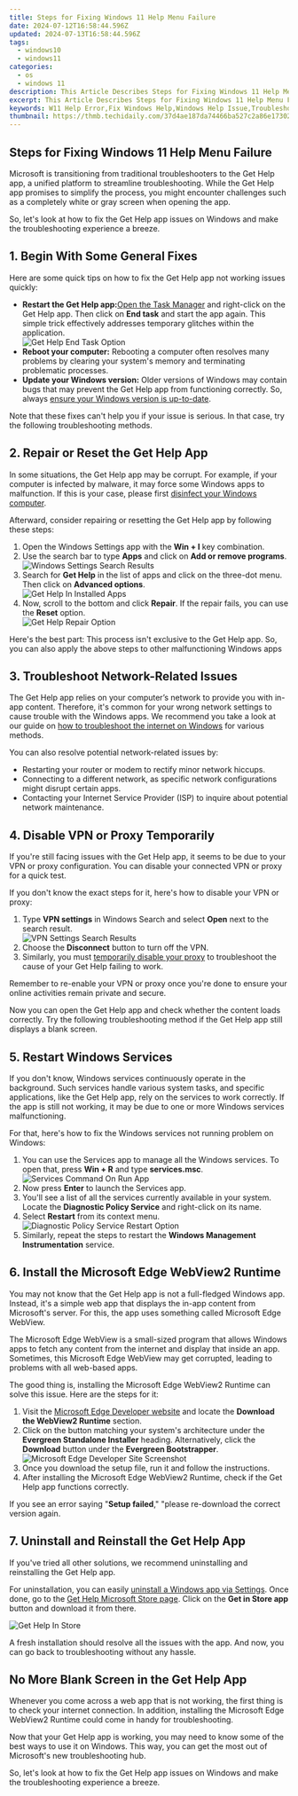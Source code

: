 ```yaml
---
title: Steps for Fixing Windows 11 Help Menu Failure
date: 2024-07-12T16:58:44.596Z
updated: 2024-07-13T16:58:44.596Z
tags:
  - windows10
  - windows11
categories:
  - os
  - windows 11
description: This Article Describes Steps for Fixing Windows 11 Help Menu Failure
excerpt: This Article Describes Steps for Fixing Windows 11 Help Menu Failure
keywords: W11 Help Error,Fix Windows Help,Windows Help Issue,Troubleshoot Help Menu,WinHelp Failsafe,Resolve WinHelp,Enable Help Center
thumbnail: https://thmb.techidaily.com/37d4ae187da74466ba527c2a86e17302882825cfe756e1fe7354f2a4a325c3ec.jpg
---
```


## Steps for Fixing Windows 11 Help Menu Failure

 Microsoft is transitioning from traditional troubleshooters to the Get Help app, a unified platform to streamline troubleshooting. While the Get Help app promises to simplify the process, you might encounter challenges such as a completely white or gray screen when opening the app.

 So, let's look at how to fix the Get Help app issues on Windows and make the troubleshooting experience a breeze.

## 1\. Begin With Some General Fixes

 Here are some quick tips on how to fix the Get Help app not working issues quickly:

* **Restart the Get Help app:**[Open the Task Manager](https://www.makeuseof.com/how-to-access-task-manager-on-windows-11/) and right-click on the Get Help app. Then click on **End task** and start the app again. This simple trick effectively addresses temporary glitches within the application.  
![Get Help End Task Option](https://static1.makeuseofimages.com/wordpress/wp-content/uploads/2023/07/get-help-end-task-option.jpg)
* **Reboot your computer:** Rebooting a computer often resolves many problems by clearing your system's memory and terminating problematic processes.
* **Update your Windows version:** Older versions of Windows may contain bugs that may prevent the Get Help app from functioning correctly. So, always [ensure your Windows version is up-to-date](https://www.makeuseof.com/update-windows-manually/).

 Note that these fixes can't help you if your issue is serious. In that case, try the following troubleshooting methods.

## 2\. Repair or Reset the Get Help App

 In some situations, the Get Help app may be corrupt. For example, if your computer is infected by malware, it may force some Windows apps to malfunction. If this is your case, please first [disinfect your Windows computer](https://www.makeuseof.com/best-malware-removal-tools-pc/).

 Afterward, consider repairing or resetting the Get Help app by following these steps:

1. Open the Windows Settings app with the **Win + I** key combination.
2. Use the search bar to type **Apps** and click on **Add or remove programs**.  
![Windows Settings Search Results](https://static1.makeuseofimages.com/wordpress/wp-content/uploads/2023/07/windows-settings-search-results.jpg)
3. Search for **Get Help** in the list of apps and click on the three-dot menu. Then click on **Advanced options**.  
![Get Help In Installed Apps](https://static1.makeuseofimages.com/wordpress/wp-content/uploads/2023/07/get-help-in-installed-apps.jpg)
4. Now, scroll to the bottom and click **Repair**. If the repair fails, you can use the **Reset** option.  
![Get Help Repair Option](https://static1.makeuseofimages.com/wordpress/wp-content/uploads/2023/07/get-help-repair-option.jpg)

 Here's the best part: This process isn't exclusive to the Get Help app. So, you can also apply the above steps to other malfunctioning Windows apps

## 3\. Troubleshoot Network-Related Issues

 The Get Help app relies on your computer’s network to provide you with in-app content. Therefore, it's common for your wrong network settings to cause trouble with the Windows apps. We recommend you take a look at our guide on [how to troubleshoot the internet on Windows](https://www.makeuseof.com/tag/fix-windows-10-wi-fi-problems/) for various methods.

 You can also resolve potential network-related issues by:

* Restarting your router or modem to rectify minor network hiccups.
* Connecting to a different network, as specific network configurations might disrupt certain apps.
* Contacting your Internet Service Provider (ISP) to inquire about potential network maintenance.

## 4\. Disable VPN or Proxy Temporarily

 If you're still facing issues with the Get Help app, it seems to be due to your VPN or proxy configuration. You can disable your connected VPN or proxy for a quick test.

 If you don't know the exact steps for it, here's how to disable your VPN or proxy:

1. Type **VPN settings** in Windows Search and select **Open** next to the search result.  
![VPN Settings Search Results](https://static1.makeuseofimages.com/wordpress/wp-content/uploads/2023/07/vpn-settings-search-results.jpg)
2. Choose the **Disconnect** button to turn off the VPN.
3. Similarly, you must [temporarily disable your proxy](https://www.makeuseof.com/windows-11-disable-proxy/) to troubleshoot the cause of your Get Help failing to work.

 Remember to re-enable your VPN or proxy once you're done to ensure your online activities remain private and secure.

 Now you can open the Get Help app and check whether the content loads correctly. Try the following troubleshooting method if the Get Help app still displays a blank screen.

## 5\. Restart Windows Services

 If you don't know, Windows services continuously operate in the background. Such services handle various system tasks, and specific applications, like the Get Help app, rely on the services to work correctly. If the app is still not working, it may be due to one or more Windows services malfunctioning.

 For that, here's how to fix the Windows services not running problem on Windows:

1. You can use the Services app to manage all the Windows services. To open that, press **Win + R** and type **services.msc**.  
![Services Command On Run App](https://static1.makeuseofimages.com/wordpress/wp-content/uploads/2023/05/services-command-on-run.jpg)
2. Now press **Enter** to launch the Services app.
3. You'll see a list of all the services currently available in your system. Locate the **Diagnostic Policy Service** and right-click on its name.
4. Select **Restart** from its context menu.  
![Diagnostic Policy Service Restart Option](https://static1.makeuseofimages.com/wordpress/wp-content/uploads/2023/07/diagnostic-policy-service-restart-option.jpg)
5. Similarly, repeat the steps to restart the **Windows Management Instrumentation** service.

## 6\. Install the Microsoft Edge WebView2 Runtime

 You may not know that the Get Help app is not a full-fledged Windows app. Instead, it's a simple web app that displays the in-app content from Microsoft's server. For this, the app uses something called Microsoft Edge WebView.

 The Microsoft Edge WebView is a small-sized program that allows Windows apps to fetch any content from the internet and display that inside an app. Sometimes, this Microsoft Edge WebView may get corrupted, leading to problems with all web-based apps.

 The good thing is, installing the Microsoft Edge WebView2 Runtime can solve this issue. Here are the steps for it:

1. Visit the [Microsoft Edge Developer website](https://developer.microsoft.com/en-us/microsoft-edge/webview2/) and locate the **Download the WebView2 Runtime** section.
2. Click on the button matching your system's architecture under the **Evergreen Standalone Installer** heading. Alternatively, click the **Download** button under the **Evergreen Bootstrapper**.  
![Microsoft Edge Developer Site Screenshot](https://static1.makeuseofimages.com/wordpress/wp-content/uploads/2023/07/microsoft-edge-developer-site-screenshot.jpg)
3. Once you download the setup file, run it and follow the instructions.
4. After installing the Microsoft Edge WebView2 Runtime, check if the Get Help app functions correctly.

 If you see an error saying "**Setup failed**," "please re-download the correct version again.

## 7\. Uninstall and Reinstall the Get Help App

 If you've tried all other solutions, we recommend uninstalling and reinstalling the Get Help app.

 For uninstallation, you can easily [uninstall a Windows app via Settings](https://www.makeuseof.com/ways-to-uninstall-apps-windows-11/). Once done, go to the [Get Help Microsoft Store page](https://apps.microsoft.com/store/detail/get-help/9PKDZBMV1H3T). Click on the **Get in Store app** button and download it from there.

![Get Help In Store](https://static1.makeuseofimages.com/wordpress/wp-content/uploads/2023/07/get-help-in-store.jpg)

 A fresh installation should resolve all the issues with the app. And now, you can go back to troubleshooting without any hassle.

## No More Blank Screen in the Get Help App

 Whenever you come across a web app that is not working, the first thing is to check your internet connection. In addition, installing the Microsoft Edge WebView2 Runtime could come in handy for troubleshooting.

 Now that your Get Help app is working, you may need to know some of the best ways to use it on Windows. This way, you can get the most out of Microsoft's new troubleshooting hub.

 So, let's look at how to fix the Get Help app issues on Windows and make the troubleshooting experience a breeze.



<ins class="adsbygoogle"
      style="display:block"
      data-ad-client="ca-pub-7571918770474297"
      data-ad-slot="8358498916"
      data-ad-format="auto"
      data-full-width-responsive="true"></ins>

